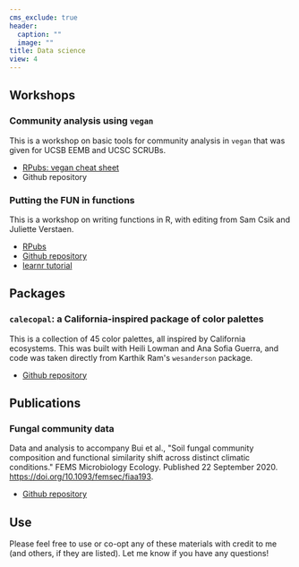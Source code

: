 ```yaml
---
cms_exclude: true
header:
  caption: ""
  image: ""
title: Data science
view: 4
---
```


## Workshops

### Community analysis using `vegan`
This is a workshop on basic tools for community analysis in `vegan` that was given for UCSB EEMB and UCSC SCRUBs.
- [RPubs: vegan cheat sheet](https://rpubs.com/an-bui/vegan-cheat-sheet)  
- Github repository  

### Putting the FUN in functions
This is a workshop on writing functions in R, with editing from Sam Csik and Juliette Verstaen.  
- [RPubs](https://rpubs.com/an-bui/fun-functions)  
- [Github repository](https://github.com/an-bui/RLadiesSB-FUNctions)  
- [learnr tutorial](https://an-bui.shinyapps.io/FUNctions-learnR/)

## Packages

### `calecopal`: a California-inspired package of color palettes
This is a collection of 45 color palettes, all inspired by California ecosystems. This was built with Heili Lowman and Ana Sofia Guerra, and code was taken directly from Karthik Ram's `wesanderson` package.
- [Github repository](https://github.com/an-bui/calecopal)

## Publications

### Fungal community data
Data and analysis to accompany Bui et al., "Soil fungal community composition and functional similarity shift across distinct climatic conditions." FEMS Microbiology Ecology. Published 22 September 2020. https://doi.org/10.1093/femsec/fiaa193.  
- [Github repository](https://zenodo.org/badge/latestdoi/221615362)  

## Use

Please feel free to use or co-opt any of these materials with credit to me (and others, if they are listed). Let me know if you have any questions!
